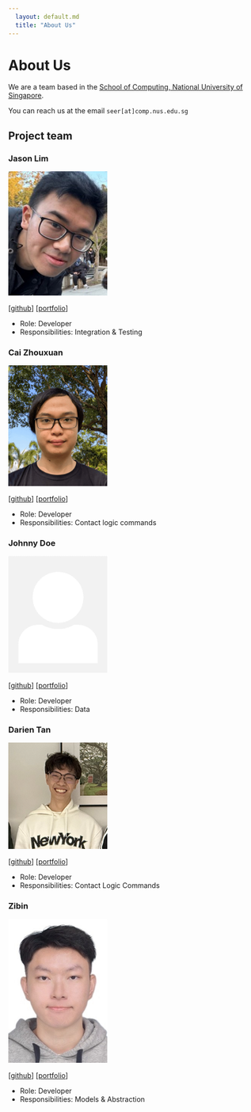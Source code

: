 ```yaml
---
  layout: default.md
  title: "About Us"
---
```


# About Us

We are a team based in the [School of Computing, National University of Singapore](http://www.comp.nus.edu.sg).

You can reach us at the email `seer[at]comp.nus.edu.sg`

## Project team

### Jason Lim

<img src="images/rizrn.png" width="200px">

[[github](https://github.com/rizrn)]
[[portfolio](team/rizrn.md)]

* Role: Developer
* Responsibilities: Integration & Testing 

### Cai Zhouxuan

<img src="images/czx123.png" width="200px">

[[github](http://github.com/CZX123)]
[[portfolio](team/czx123.md)]

* Role: Developer
* Responsibilities: Contact logic commands

### Johnny Doe

<img src="images/johndoe.png" width="200px">

[[github](http://github.com/johndoe)] [[portfolio](team/johndoe.md)]

* Role: Developer
* Responsibilities: Data

### Darien Tan

<img src="images/reven0n.png" width="200px">

[[github](http://github.com/reven0n)]
[[portfolio](team/reven0n.md)]

* Role: Developer
* Responsibilities: Contact Logic Commands

### Zibin

<img src="images/asaiyume.png" width="200px">

[[github](http://github.com/asaiyume)]
[[portfolio](team/asaiyume.md)]

* Role: Developer
* Responsibilities: Models & Abstraction
